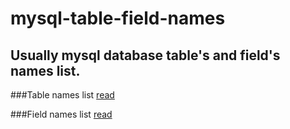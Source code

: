 mysql-table-field-names
=================

Usually mysql database table's and field's names list.
-----------------

###Table names list
	<a href='tables'>read</a>

###Field names list
	<a href='fields'>read</a>


